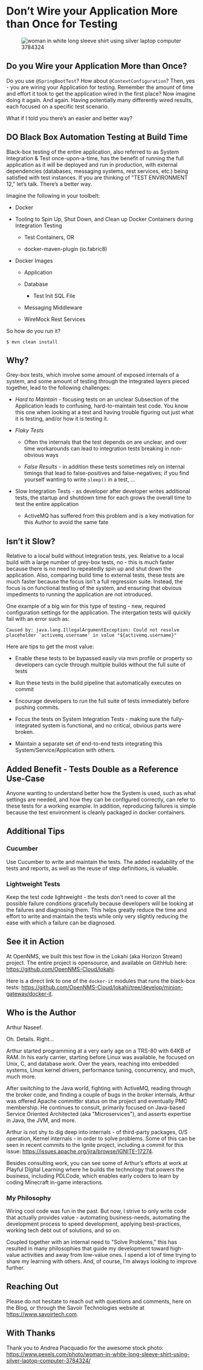 # Don’t Wire your Application More than Once for Testing

<figure>
<img
src="https://www.pexels.com/photo/woman-in-white-long-sleeve-shirt-using-silver-laptop-computer-3784324"
alt="woman in white long sleeve shirt using silver laptop computer 3784324" />
</figure>

## Do you Wire your Application More than Once?

Do you use `@SpringBootTest`? How about `@ContextConfiguration`? Then,
yes - you are wiring your Application for testing. Remember the amount
of time and effort it took to get the application wired in the first
place? Now imagine doing it again. And again. Having potentially many
differently wired results, each focused on a specific test scenario.

What if I told you there’s an easier and better way?

## DO Black Box Automation Testing at Build Time

Black-box testing of the entire application, also referred to as System
Integration & Test once-upon-a-time, has the benefit of running the full
application as it will be deployed and run in production, with external
dependencies (databases, messaging systems, rest services, etc.) being
satisfied with test instances. If you are thinking of "TEST ENVIRONMENT
12," let’s talk. There’s a better way.

Imagine the following in your toolbelt:

- Docker

- Tooling to Spin Up, Shut Down, and Clean up Docker Containers during
  Integration Testing

  - Test Containers, OR

  - docker-maven-plugin (io.fabric8)

- Docker Images

  - Application

  - Database

    - Test Init SQL File

  - Messaging Middleware

  - WireMock Rest Services

So how do you run it?

    $ mvn clean install

## Why?

Grey-box tests, which involve some amount of exposed internals of a
system, and some amount of testing through the integrated layers pieced
together, lead to the following challenges:

- *Hard to Maintain* - focusing tests on an unclear Subsection of the
  Application leads to confusing, hard-to-maintain test code. You know
  this one when looking at a test and having trouble figuring out just
  what it is testing, and/or how it is testing it.

- *Flaky Tests*

  - Often the internals that the test depends on are unclear, and over
    time workarounds can lead to integration tests breaking in
    non-obvious ways

  - *False Results* - in addition these tests sometimes rely on internal
    timings that lead to false-positives and false-negatives; if you
    find yourself wanting to write `sleep()` in a test, …​

- Slow Integration Tests - as developer after developer writes
  additional tests, the startup and shutdown time for each grows the
  overall time to test the entire application

  - ActiveMQ has suffered from this problem and is a key motivation for
    this Author to avoid the same fate

## Isn’t it Slow?

Relative to a local build without integration tests, yes. Relative to a
local build with a large number of grey-box tests, no - this is much
faster because there is no need to repeatedly spin up and shut down the
application. Also, comparing build time to external tests, these tests
are much faster because the focus isn’t a full regression suite.
Instead, the focus is on functional testing of the system, and ensuring
that obvious impediments to running the application are not introduced.

One example of a big win for this type of testing - new, required
configuration settings for the application. The intergation tests will
quickly fail with an error such as:

    Caused by: java.lang.IllegalArgumentException: Could not resolve placeholder 'activemq.username' in value "${activemq.username}"

Here are tips to get the most value:

- Enable these tests to be bypassed easily via mvn profile or property
  so developers can cycle through multiple builds without the full suite
  of tests

- Run these tests in the build pipeline that automatically executes on
  commit

- Encourage developers to run the full suite of tests immediately before
  pushing commits.

- Focus the tests on System Integration Tests - making sure the
  fully-integrated system is functional, and no critical, obvious parts
  were broken.

- Maintain a separate set of end-to-end tests integrating this
  System/Service/Application with others.

## Added Benefit - Tests Double as a Reference Use-Case

Anyone wanting to understand better how the System is used, such as what
settings are needed, and how they can be configured correctly, can refer
to these tests for a working example. In addition, reproducing failures
is simple because the test environment is cleanly packaged in docker
containers.

## Additional Tips

### Cucumber

Use Cucumber to write and maintain the tests. The added readability of
the tests and reports, as well as the reuse of step definitions, is
valuable.

### Lightweight Tests

Keep the test code lightweight - the tests don’t need to cover all the
possible failure conditions gracefully because developers will be
looking at the failures and diagnosing them. This helps greatly reduce
the time and effort to write and maintain the tests while only very
slightly reducing the ease with which a failure can be diagnosed.

## See it in Action

At OpenNMS, we built this test flow in the Lokahi (aka Horizon Stream)
project. The entire project is opensource, and available on GithHub
here: <https://github.com/OpenNMS-Cloud/lokahi>.

Here is a direct link to one of the `docker-it` modules that runs the
black-box tests:
<https://github.com/OpenNMS-Cloud/lokahi/tree/develop/minion-gateway/docker-it>.

## Who is the Author

Arthur Naseef.

Oh. Details. Right…​

Arthur started programming at a very early age on a TRS-80 with 64KB of
RAM. In his early carrier, starting before Linux was available, he
focused on Unix, C, and database work. Over the years, reaching into
embedded systems, Linux kernel drivers, performance tuning, concurrency,
and much, much more.

After switching to the Java world, fighting with ActiveMQ, reading
through the broker code, and finding a couple of bugs in the broker
internals, Arthur was offered Apache committer status on the project and
eventually PMC membership. He continues to consult, primarily focused on
Java-based Service Oriented Architected (aka "Microservices"), and
asserts expertise in Java, the JVM, and more.

Arthur is not shy to dig deep into internals - of third-party packages,
O/S operation, Kernel internals - in order to solve problems. Some of
this can be seen in recent commits to the Ignite project, including a
commit for this issue:
<https://issues.apache.org/jira/browse/IGNITE-17274>.

Besides consulting work, you can see some of Arthur’s efforts at work at
Playful Digital Learning where he builds the technology that powers the
business, including PDLCode, which enables early coders to learn by
coding Minecraft in-game interactions.

### My Philosophy

Wiring cool code was fun in the past. But now, I strive to only write
code that actually provides value - automating business-needs,
automating the development process to speed development, applying
best-practices, working tech debt out of solutions, and so on.

Coupled together with an internal need to "Solve Problems," this has
resulted in many philosophies that guide my development toward
high-value activities and away from low-value ones. I spend a lot of
time trying to share my learning with others. And, of course, I’m always
looking to improve further.

## Reaching Out

Please do not hesitate to reach out with questions and comments, here on
the Blog, or through the Savoir Technologies website at
<https://www.savoirtech.com>.

## With Thanks

Thank you to Andrea Piacquadio for the awesome stock photo:
<https://www.pexels.com/photo/woman-in-white-long-sleeve-shirt-using-silver-laptop-computer-3784324/>
